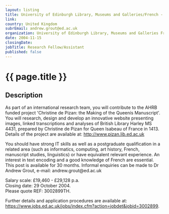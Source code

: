 ```yaml
---
layout: listing
title: University of Edinburgh Library, Museums and Galleries/French - Research Fellow/Assistant
link:
country: United Kingdom
subrEmail: andrew.grout@ed.ac.uk
organization: University of Edinburgh Library, Museums and Galleries French 
date: 2004-11-15
closingDate: 
jobTitle: Research Fellow/Assistant
published: false
---
```



# {{ page.title }}

## Description



<p>As part of an international research team, you will contribute to the AHRB funded project 'Christine de Pizan: the Making of the Queenís Manuscript'. You will research, design and develop an innovative website presenting images, linked transcriptions and analyses of British Library Harley MS 4431, prepared by Christine de Pizan for Queen Isabeau of France in 1413. Details of the project are available at: <a href="http://www.pizan.lib.ed.ac.uk">http://www.pizan.lib.ed.ac.uk</a></p>

<p>You should have strong IT skills as well as a postgraduate qualification in a related area (such as informatics, computing, art history, French, manuscript studies, linguistics) or have equivalent relevant experience. An interest in text encoding and a good knowledge of French are essential. This post is available for 30 months. Informal enquiries can be made to Dr Andrew Grout, e-mail: andrew.grout@ed.ac.uk</p>

<p>Salary scale: £19,460 - £29,128 p.a.<br/>
Closing date: 29 October 2004.<br/>
Please quote REF: 3002899TH.</p>

<p>Further details and application procedures are available at: <a href="https://www.jobs.ed.ac.uk/jobs/index.cfm?action=jobdet&jobid=3002899">https://www.jobs.ed.ac.uk/jobs/index.cfm?action=jobdet&jobid=3002899</a>.</p>

